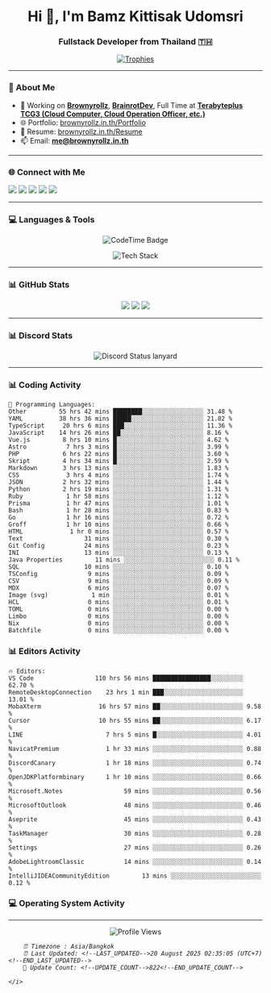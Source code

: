 <h1 align="center">Hi 👋, I'm Bamz Kittisak Udomsri</h1>
<h3 align="center">Fullstack Developer from Thailand 🇹🇭</h3>

<p align="center">
  <a href="https://github.com/ryo-ma/github-profile-trophy">
    <img src="https://github-profile-trophy.vercel.app/?username=brownyroll" alt="Trophies" />
  </a>
</p>

---

### 🔧 About Me

- 🔭 Working on [**Brownyrollz**](https://github.com/Brownyrollz), [**BrainrotDev**](https://github.com/brainrotdev), Full Time at [**Terabyteplus TCG3 (Cloud Computer, Cloud Operation Officer, etc.)**](https://tcloud.in.th)
- 🌐 Portfolio: [brownyrollz.in.th/Portfolio](https://Brownyrollz.in.th/Portfolio)
- 📄 Resume: [brownyrollz.in.th/Resume](https://Brownyrollz.in.th/Resume)
- 📫 Email: **me@brownyrollz.in.th**
---

### 🌐 Connect with Me

<p align="left">
  <a href="https://codepen.io/brownyroll" target="_blank"><img src="https://img.shields.io/badge/CodePen-000?style=for-the-badge&logo=codepen&logoColor=white" /></a>
  <a href="https://fb.com/brownyroll.bbamz" target="_blank"><img src="https://img.shields.io/badge/Facebook-1877F2?style=for-the-badge&logo=facebook&logoColor=white" /></a>
  <a href="https://instagram.com/brownyroll.darkalich" target="_blank"><img src="https://img.shields.io/badge/Instagram-E4405F?style=for-the-badge&logo=instagram&logoColor=white" /></a>
  <a href="https://www.youtube.com/c/brownyrollz" target="_blank"><img src="https://img.shields.io/badge/YouTube-FF0000?style=for-the-badge&logo=youtube&logoColor=white" /></a>
  <a href="https://discord.gg/yyJRFxTXGU" target="_blank"><img src="https://img.shields.io/badge/Discord-5865F2?style=for-the-badge&logo=discord&logoColor=white" /></a>
</p>

---

### 💻 Languages & Tools

<p align="center">
  <img href="https://codetime.dev" alt="CodeTime Badge" src="https://shields.jannchie.com/endpoint?style=flat&color=222&url=https%3A%2F%2Fapi.codetime.dev%2Fv3%2Fusers%2Fshield%3Fuid%3D34055">
  <br/>
  <!--START_SECTION:tech-->
<p align="center">
  <img src="https://skillicons.dev/icons?i=html,css,js,ts,react,nextjs,nodejs,vue,php,laravel,dotnet,django,tailwind,bootstrap,express,arduino,mysql,sqlite,mongodb,nginx,docker,git,linux,figma,postman,astro,bash,bun,cloudflare,discord,discordjs" alt="Tech Stack" />
</p>
<!--END_SECTION:tech-->
</p>

---

### 📊 GitHub Stats

<p align="center">
  <img src="https://github-readme-stats.vercel.app/api?username=brownyroll&show_icons=true" />
  <img src="https://github-readme-stats.vercel.app/api/top-langs/?username=brownyroll&layout=compact" />
  <img src="https://github-readme-streak-stats.herokuapp.com/?user=brownyroll" />
</p>

---

### 📊 Discord Stats

<p align="center">
     <img alt='Discord Status lanyard' src='https://lanyard.cnrad.dev/api/280676963885121536' />
</p>

---

<p align="center">


### 📊 Coding Activity

<!--START_SECTION:waka-->
```text
💬 Programming Languages:
Other         55 hrs 42 mins ████████░░░░░░░░░░░░░░░░░ 31.48 %
YAML          38 hrs 36 mins █████░░░░░░░░░░░░░░░░░░░░ 21.82 %
TypeScript     20 hrs 6 mins ███░░░░░░░░░░░░░░░░░░░░░░ 11.36 %
JavaScript    14 hrs 26 mins ██░░░░░░░░░░░░░░░░░░░░░░░ 8.16 %
Vue.js         8 hrs 10 mins █░░░░░░░░░░░░░░░░░░░░░░░░ 4.62 %
Astro           7 hrs 3 mins █░░░░░░░░░░░░░░░░░░░░░░░░ 3.99 %
PHP            6 hrs 22 mins █░░░░░░░░░░░░░░░░░░░░░░░░ 3.60 %
Skript         4 hrs 34 mins █░░░░░░░░░░░░░░░░░░░░░░░░ 2.59 %
Markdown       3 hrs 13 mins ░░░░░░░░░░░░░░░░░░░░░░░░░ 1.83 %
CSS             3 hrs 4 mins ░░░░░░░░░░░░░░░░░░░░░░░░░ 1.74 %
JSON           2 hrs 32 mins ░░░░░░░░░░░░░░░░░░░░░░░░░ 1.44 %
Python         2 hrs 19 mins ░░░░░░░░░░░░░░░░░░░░░░░░░ 1.31 %
Ruby            1 hr 58 mins ░░░░░░░░░░░░░░░░░░░░░░░░░ 1.12 %
Prisma          1 hr 47 mins ░░░░░░░░░░░░░░░░░░░░░░░░░ 1.01 %
Bash            1 hr 28 mins ░░░░░░░░░░░░░░░░░░░░░░░░░ 0.83 %
Go              1 hr 16 mins ░░░░░░░░░░░░░░░░░░░░░░░░░ 0.72 %
Groff           1 hr 10 mins ░░░░░░░░░░░░░░░░░░░░░░░░░ 0.66 %
HTML             1 hr 0 mins ░░░░░░░░░░░░░░░░░░░░░░░░░ 0.57 %
Text                 31 mins ░░░░░░░░░░░░░░░░░░░░░░░░░ 0.30 %
Git Config           24 mins ░░░░░░░░░░░░░░░░░░░░░░░░░ 0.23 %
INI                  13 mins ░░░░░░░░░░░░░░░░░░░░░░░░░ 0.13 %
Java Properties         11 mins ░░░░░░░░░░░░░░░░░░░░░░░░░ 0.11 %
SQL                  10 mins ░░░░░░░░░░░░░░░░░░░░░░░░░ 0.10 %
TSConfig              9 mins ░░░░░░░░░░░░░░░░░░░░░░░░░ 0.09 %
CSV                   9 mins ░░░░░░░░░░░░░░░░░░░░░░░░░ 0.09 %
MDX                   6 mins ░░░░░░░░░░░░░░░░░░░░░░░░░ 0.07 %
Image (svg)            1 min ░░░░░░░░░░░░░░░░░░░░░░░░░ 0.01 %
HCL                   0 mins ░░░░░░░░░░░░░░░░░░░░░░░░░ 0.01 %
TOML                  0 mins ░░░░░░░░░░░░░░░░░░░░░░░░░ 0.00 %
Limbo                 0 mins ░░░░░░░░░░░░░░░░░░░░░░░░░ 0.00 %
Nix                   0 mins ░░░░░░░░░░░░░░░░░░░░░░░░░ 0.00 %
Batchfile             0 mins ░░░░░░░░░░░░░░░░░░░░░░░░░ 0.00 %

```
<!--END_SECTION:waka-->

### 📊 Editors Activity

<!--START_SECTION:editors-->
```text
🔥 Editors:
VS Code                 110 hrs 56 mins ████████████████░░░░░░░░░ 62.70 %
RemoteDesktopConnection    23 hrs 1 min ███░░░░░░░░░░░░░░░░░░░░░░ 13.01 %
MobaXterm                16 hrs 57 mins ██░░░░░░░░░░░░░░░░░░░░░░░ 9.58 %
Cursor                   10 hrs 55 mins ██░░░░░░░░░░░░░░░░░░░░░░░ 6.17 %
LINE                       7 hrs 5 mins █░░░░░░░░░░░░░░░░░░░░░░░░ 4.01 %
NavicatPremium             1 hr 33 mins ░░░░░░░░░░░░░░░░░░░░░░░░░ 0.88 %
DiscordCanary              1 hr 18 mins ░░░░░░░░░░░░░░░░░░░░░░░░░ 0.74 %
OpenJDKPlatformbinary      1 hr 10 mins ░░░░░░░░░░░░░░░░░░░░░░░░░ 0.66 %
Microsoft.Notes                 59 mins ░░░░░░░░░░░░░░░░░░░░░░░░░ 0.56 %
MicrosoftOutlook                48 mins ░░░░░░░░░░░░░░░░░░░░░░░░░ 0.46 %
Aseprite                        45 mins ░░░░░░░░░░░░░░░░░░░░░░░░░ 0.43 %
TaskManager                     30 mins ░░░░░░░░░░░░░░░░░░░░░░░░░ 0.28 %
Settings                        27 mins ░░░░░░░░░░░░░░░░░░░░░░░░░ 0.26 %
AdobeLightroomClassic           14 mins ░░░░░░░░░░░░░░░░░░░░░░░░░ 0.14 %
IntelliJIDEACommunityEdition         13 mins ░░░░░░░░░░░░░░░░░░░░░░░░░ 0.12 %

```
<!--END_SECTION:editors-->

### 💻 Operating System Activity

<!--START_SECTION:os-->
<!--os:waka-->
</p>

---

<p align="center">
  <img src="https://komarev.com/ghpvc/?username=brownyroll&label=Profile%20views&color=0e75b6&style=flat" alt="Profile Views" />
</p>

<!-- Metadata -->
<p align="center"> 
    <i>

        ⏰ Timezone : Asia/Bangkok
        ⏰ Last Updated: <!--LAST_UPDATED-->20 August 2025 02:35:05 (UTC+7)<!--END_LAST_UPDATED-->
        🔄️ Update Count: <!--UPDATE_COUNT-->822<!--END_UPDATE_COUNT-->

    </i>
</p>
